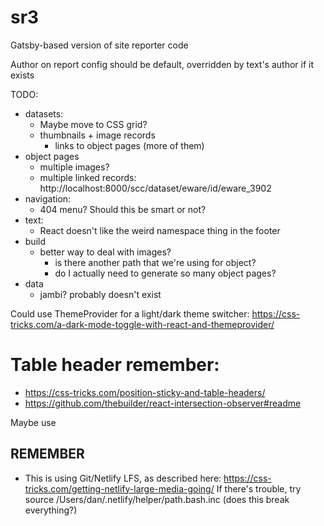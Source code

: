 # sr3

Gatsby-based version of site reporter code

Author on report config should be default, overridden by text's author if it exists

TODO:
 * datasets:
   * Maybe move to CSS grid?
   * thumbnails + image records
	 * links to object pages (more of them)
 * object pages
	 * multiple images?
	 * multiple linked records: http://localhost:8000/scc/dataset/eware/id/eware_3902
 * navigation:
	 * 404 menu? Should this be smart or not?
 * text:
	 * React doesn't like the weird namespace thing in the footer
 * build
   * better way to deal with images?
	 * is there another path that we're using for object?
	 * do I actually need to generate so many object pages?
 * data
	 * jambi? probably doesn't exist

Could use ThemeProvider for a light/dark theme switcher: https://css-tricks.com/a-dark-mode-toggle-with-react-and-themeprovider/

# Table header remember:

 * https://css-tricks.com/position-sticky-and-table-headers/
 * https://github.com/thebuilder/react-intersection-observer#readme
 
Maybe use <datalist> rather than <select> in table headers? Does that make sense? We could use that for filtering.

## REMEMBER

 * This is using Git/Netlify LFS, as described here: https://css-tricks.com/getting-netlify-large-media-going/
   If there's trouble, try source /Users/dan/.netlify/helper/path.bash.inc
	 (does this break everything?)